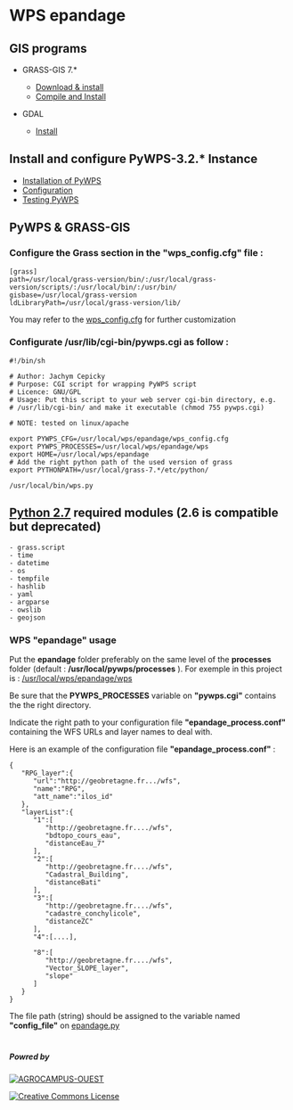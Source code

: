 # WPS epandage
## GIS programs

- GRASS-GIS 7.*
  * [Download & install](https://grass.osgeo.org/grass7/)
  * [Compile and Install](https://grasswiki.osgeo.org/wiki/Compile_and_Install)

- GDAL 
  * [Install](https://gdal.gloobe.org/install.html#linux)

## Install and configure PyWPS-3.2.* Instance

- [Installation of PyWPS](http://pywps.readthedocs.io/en/pywps-3.2/installation/index.html)
- [Configuration](http://pywps.readthedocs.io/en/pywps-3.2/configuration/index.html#configuration)
- [Testing PyWPS](http://pywps.readthedocs.io/en/pywps-3.2/testing/index.html#testing-pywps)

[//]: #[Documentation]()



## PyWPS & GRASS-GIS

### Configure the Grass section in the "wps_config.cfg" file :
```
[grass]
path=/usr/local/grass-version/bin/:/usr/local/grass-version/scripts/:/usr/local/bin/:/usr/bin/
gisbase=/usr/local/grass-version
ldLibraryPath=/usr/local/grass-version/lib/
```
You may refer to the [wps_config.cfg](wps_config.cfg) for further customization

### Configurate /usr/lib/cgi-bin/pywps.cgi as follow :
```shell=
#!/bin/sh

# Author: Jachym Cepicky
# Purpose: CGI script for wrapping PyWPS script
# Licence: GNU/GPL
# Usage: Put this script to your web server cgi-bin directory, e.g.
# /usr/lib/cgi-bin/ and make it executable (chmod 755 pywps.cgi)

# NOTE: tested on linux/apache

export PYWPS_CFG=/usr/local/wps/epandage/wps_config.cfg
export PYWPS_PROCESSES=/usr/local/wps/epandage/wps
export HOME=/usr/local/wps/epandage
# Add the right python path of the used version of grass
export PYTHONPATH=/usr/local/grass-7.*/etc/python/

/usr/local/bin/wps.py
```
 
## [Python 2.7] required modules (2.6 is compatible but deprecated)
```
- grass.script
- time
- datetime
- os
- tempfile
- hashlib
- yaml
- argparse
- owslib
- geojson
```

### WPS "epandage" usage
Put the __epandage__ folder preferably on the same level of the __processes__  folder (default : __/usr/local/pywps/processes__ ). For exemple in this project is : [/usr/local/wps/epandage/wps](./wps)

Be sure that the __PYWPS_PROCESSES__ variable on __"pywps.cgi"__  contains the the right directory.


Indicate the right path to your configuration file __"epandage_process.conf"__ containing the WFS URLs and layer names to deal with.

Here is an example of the configuration file __"epandage_process.conf"__ :

```json=1
{
   "RPG_layer":{
      "url":"http://geobretagne.fr.../wfs",
      "name":"RPG",
      "att_name":"ilos_id"
   },
   "layerList":{
      "1":[
         "http://geobretagne.fr..../wfs",
         "bdtopo_cours_eau",
         "distanceEau_7"
      ],
      "2":[
         "http://geobretagne.fr..../wfs",
         "Cadastral_Building",
         "distanceBati"
      ],
      "3":[
         "http://geobretagne.fr..../wfs",
         "cadastre_conchylicole",
         "distanceZC"
      ],
      "4":[....],
	  
      "8":[
         "http://geobretagne.fr..../wfs",
         "Vector_SLOPE_layer",
         "slope"
      ]
   }
}
```
The file path (string) should be assigned to the variable named __"config_file"__ on [epandage.py](./wps/epandage.py)

#
##### Powred by
[![AGROCAMPUS-OUEST](http://www.agrocampus-ouest.fr/infoglueDeliverLive/digitalAssets/89735_Logo-AGROCAMPUS-OUEST.png)](http://www.agrocampus-ouest.fr)

[![Creative Commons License](https://licensebuttons.net/l/by-sa/3.0/88x31.png)](https://creativecommons.org/licenses/by-sa/4.0/)



[//]: # (These are reference links used in the body of this note and get stripped out when the markdown processor does its job. There is no need to format nicely because it shouldn't be seen.)

	
   [Python 2.7]: <https://www.python.org/downloads/release>
   

